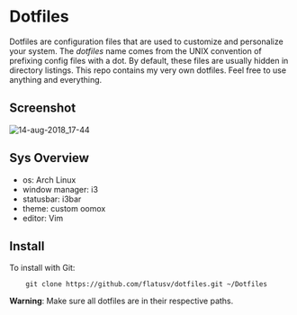 # Dotfiles

Dotfiles are configuration files that are used to customize and personalize
your system.  The *dotfiles* name comes from the UNIX convention of prefixing
config files with a dot. By default, these files are usually hidden in directory
listings.
This repo contains my very own dotfiles.  Feel free to use anything and
everything.

## Screenshot

![14-aug-2018_17-44](https://user-images.githubusercontent.com/16192241/62011368-d6886b80-b177-11e9-96ad-8e0e9c21a8cc.png)


## Sys Overview

* os: Arch Linux
* window manager:  i3
* statusbar: i3bar
* theme: custom oomox
* editor: Vim

## Install

To install with Git:

```
    git clone https://github.com/flatusv/dotfiles.git ~/Dotfiles
```
**Warning**: Make sure all dotfiles are in their respective paths.

